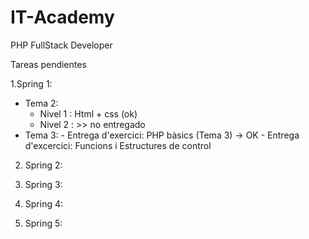 # IT-Academy
PHP FullStack Developer

Tareas pendientes

1.Spring 1: 

   - Tema 2:  
      + Nivel 1 : Html + css (ok)
      + Nivel 2 : >> no entregado
   - Tema 3:  - Entrega d'exercici: PHP bàsics (Tema 3)  -> OK
              - Entrega d'excercici: Funcions i Estructures de control 


2. Spring 2: 


3. Spring 3:


4. Spring 4: 



5. Spring 5:
